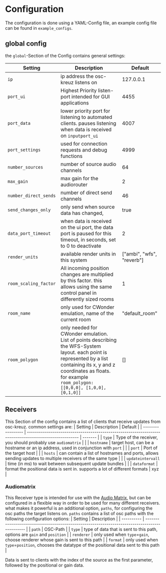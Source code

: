 # Configuration

The configuration is done using a YAML-Config file, an example config file can be found in `example_configs`.

## global config

the `global`-Section of the Config contains general settings:

| Setting               | Description                                                                                                                                                                                                                      | Default                   |
| --------------------- | -------------------------------------------------------------------------------------------------------------------------------------------------------------------------------------------------------------------------------- | ------------------------- |
| `ip`                  | ip address the osc-kreuz listens on                                                                                                                                                                                              | 127.0.0.1                 |
| `port_ui`             | Highest Priority listen-port intended for GUI applications                                                                                                                                                                       | 4455                      |
| `port_data`           | lower priority port for listening to automated clients. pauses listening when data is received on `inputport_ui`                                                                                                                 | 4007                      |
| `port_settings`       | used for connection requests and debug functions                                                                                                                                                                                 | 4999                      |
| `number_sources`      | number of source audio channels                                                                                                                                                                                                  | 64                        |
| `max_gain`            | max gain for the audiorouter                                                                                                                                                                                                     | 2                         |
| `number_direct_sends` | number of direct send channels                                                                                                                                                                                                   | 46                        |
| `send_changes_only`   | only send when source data has changed,                                                                                                                                                                                          | true                      |
| `data_port_timeout`   | when data is received on the ui port, the data port is paused for this timeout, in seconds, set to 0 to deactivate                                                                                                               | 2                         |
| `render_units`        | available render units in this system                                                                                                                                                                                            | ["ambi", "wfs", "reverb"] |
| `room_scaling_factor` | All incoming position changes are multiplied by this factor. this allows using the same control panel in differently sized rooms                                                                                                 | 1                         |
| `room_name`           | only used for CWonder emulation, name of the current room                                                                                                                                                                        | "default_room"            |
| `room_polygon`        | only needed for CWonder emulation. List of points describing the WFS-System layout. each point is represented by a list containing its x, y and z coordinates as floats. for example `room_polygon: [[0,0,0], [1,0,0], [0,1,0]]` | []                        |

## Receivers

This Section of the config contains a list of clients that receive updates from osc-kreuz.
common settings are:
| Setting | Description | Default |
| ----------------- | -------------------------------------------------------------------------------------------------------- | ------- |
| `type` | Type of the receiver, you should probably use `audiomatrix` | |
| `hostname` | target host, can be a hostname or an ip address, used in conjunction with `port` | |
| `port` | Port of the target host | |
| `hosts` | can contain a list of hostnames and ports, allows sending updates to multiple receivers of the same type | |
| `updateintervall` | time (in ms) to wait between subsequent update bundles | |
| `dataformat` | format the positional data is sent in. supports a lot of different formats | xyz |

### Audiomatrix

This Receiver type is intended for use with the [Audio Matrix](https://github.com/tu-studio/audio-matrix), but can be configured in a flexible way in order to be used for many different receivers.
what makes it powerful is an additional option, `paths`, for configuring the osc paths the target listens on.
`paths` contains a list of osc paths with the following configuration options:
| Setting | Description |
| ---------- | ----------------------------------------------------------------------------------------------- |
| `path` | OSC-Path |
| `type` | type of data that is sent to this path, options are `gain` and `position` |
| `renderer` | only used when `type`=`gain`, choose renderer whose gain is sent to this path |
| `format` | only used when `type`=`position`, chooses the datatype of the positional data sent to this path |

Data is sent to clients with the index of the source as the first parameter, followed by the positional or gain data.
